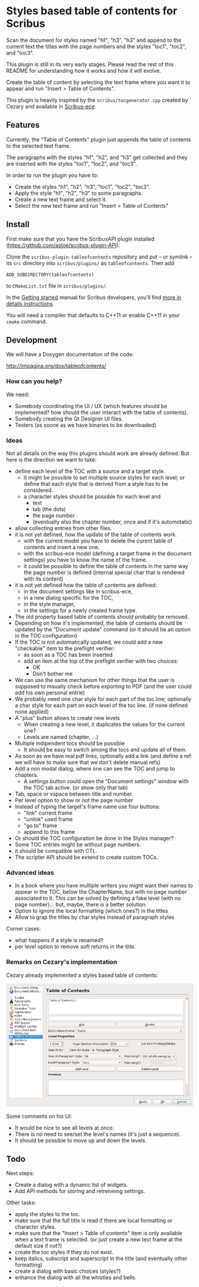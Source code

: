 # Styles based table of contents for Scribus

Scan the document for styles named "h1", "h3", "h3" and append to the current text the titles with the page numbers and the styles "toc1", "toc2", and "toc3".

This plugin is still in its very early stages. Please read the rest of this README for understanding how it works and how it will evolve.

Create the table of content by selecting the text frame where you want it to appear and run "Insert > Table of Contents".

This plugin is heavily inspired by the `scribus/tocgenerator.cpp` created by Cezary and available in [Scribus-ece](https://github.com/AlterScribus/ece15).

## Features

Currently, the "Table of Contents" plugin just appends the table of contents to the selected text frame.

The paragraphs with the styles "h1", "h2", and "h3" get collected and they are inserted with the styles "toc1", "toc2", and "toc3".

In order to run the plugin you have to:

- Create the styles "h1", "h2", "h3", "toc1", "toc2", "toc3".
- Apply the style "h1", "h2", "h3" to some paragraphs.
- Create a new text frame and select it.
- Select the new text frame and run "Insert > Table of Contents"

## Install

First make sure that you have the ScribusAPI plugin installed (https://github.com/aoloe/scribus-plugin-API).

Clone the `scribus-plugin-tableofcontents` repository and put – or symlink – its `src` directory into `scribus/plugins/` as `tableofcontents`. Then add 

    ADD_SUBDIRECTORY(tableofcontents)

to `CMakeList.txt` file in `scribus/plugins/`.

In the [Getting started](https://github.com/aoloe/scribus-manual-development/blob/master/content/getting-started/getting-started.md) manual for Scribus developers, you'll find [more in details instructions](https://github.com/aoloe/scribus-manual-development/blob/master/content/getting-started/getting-started.md#adding-a-plugin-from-a-github-repository).

You will need a compiler that defaults to C++11 or enable C++11 in your `cmake` command.

## Development

We will have a Doxygen documentation of the code:

<http://impagina.org/dox/tableofcontents/>

### How can you help?

We need:

- Somebody coordinating the UI / UX (which features should be implemented? how should the user interact with the table of contents).
- Somebody creating the Qt Designer UI files.
- Testers (as soone as we have binaries to be downloaded)

### Ideas

Not all details on the way this plugins should work are already defined. But here is the direction we want to take:

- define each level of the TOC with a source and a target style.
  - it might be possible to set multiple source styles for each level; or define that each style that is derived from a style has to be considered.
  - a character styles should be possible for each level and
    - text
    - tab (the dots)
    - the page number
    - (eventually also the chapter number, once and if it's automotatic)
- allow collecting entries from other files.
- it is not yet defined, how the update of the table of contents work.
  - with the current model you have to delete the curent table of contents and insert a new one.
  - with the scribus-ece model (defining a target frame in the document settings) you have to know the name of the frame.
  - it could be possible to define the table of contents in the same way the page number is defined (internal special char that is rendered with its content)
- it is not yet defined how the table of contents are defined:
  - in the document settings like in scribus-ece,
  - in a new dialog specific for the TOC,
  - in the style manager,
  - in the settings for a newly created frame type.
- The old property based table of contents should probably be removed.
- Depending on how it's implemented, the table of contents should be updated by the "Document update" command (or it should be an option in the TOC configuration)
- If the TOC is not automatically updated, we could add a new "checkable" item to the preflight verifier:
  - as soon as a TOC has been inserted
  - add an item at the top of the preflight verifier with two choices:
    - OK
    - Don't bother me
 - We can use the same mechanism for other things that the user is supposed to maually check before exporting to PDF (and the user could add his own personal entrie)
- We probably need one char style for each part of the toc line; optionally a char style for each part on each level of the toc line. (if none defined none applied)
- A "plus" button allows to create new levels
  - When creating a new level, it duplicates the values for the current one?
  - Levels are named (chapter, ...)
- Multiple indipendent tocs should be possible
  - It should be easy to switch among the tocs and update all of them.
- As soon as we have real pdf links, optionally add a link (and define a ref: we will have to make sure that we don't delete manual refs)
- Add a non modal dialog, where one can see the TOC and jump to chapters.
  - A settings button could open the "Document settings" window with the TOC tab active. (or show only that tab)
- Tab, space or vspace between title and number.
- Per level option to show or not the page number
- Instead of typing the target's frame name use four buttons:
  - "link" current frame
  - "unlink" used frame
  - "go to" frame
  - append to this frame
- Or should the TOC configuration be done in the Styles manager?
- Some TOC entries might be without page numbers.
- it should be compatible with CTL.
- The scripter API should be extend to create custom TOCs.

### Advanced ideas


- In a book where you have multiple writers you might want their names to appear in the TOC, below the ChapterName, but with no page number associated to it. This can be solved by defining a fake level (with no page number)... but, maybe, there is a better solution.
- Option to ignore the local formatting (which ones?) in the titles
- Allow to grap the titles by char styles instead of paragraph styles

Corner cases:

- what happens if a style is renamed?
- per level option to remove soft returns in the title.

### Remarks  on Cezary's implementation

Cezary already implemented a styles based table of contents:

![Screenshot of Cezary's Table of Contents' options](resources/images/toc-ece.png)

Some comments on his UI:

- It would be nice to see all levels at once.
- There is no need to see/set the level's names (it's just a sequence).
- It should be possible to move up and down the levels.

## Todo

Next steps:

- Create a dialog with a dynamic list of widgets.
- Add API methods for storing and retreiveing settings.

Other tasks:

- apply the styles to the toc.
- make sure that the full title is read if there are local formatting or character styles.
- make sure that the "Insert > Table of contents" item is only available when a text frame is selected. (or just create a new text frame at the default size if not?)
- create the toc styles if they do not exist.
- keep italics, subscript and superscript in the title (and eventually other formatting)
- create a dialog with basic choices (styles?)
- enhance the dialog with all the whistles and bells.
